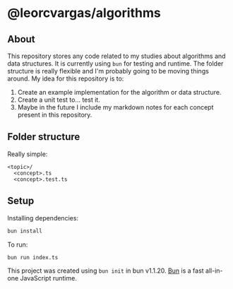 # @leorcvargas/algorithms

## About

This repository stores any code related to my studies about algorithms and data structures. It is currently using `bun` for testing and runtime. The folder structure is really flexible and I'm probably going to be moving things around. My idea for this repository is to:

1. Create an example implementation for the algorithm or data structure.
2. Create a unit test to... test it.
3. Maybe in the future I include my markdown notes for each concept present in this repository.

## Folder structure

Really simple:

```
<topic>/
  <concept>.ts
  <concept>.test.ts
```

## Setup

Installing dependencies:

```bash
bun install
```

To run:

```bash
bun run index.ts
```

This project was created using `bun init` in bun v1.1.20. [Bun](https://bun.sh) is a fast all-in-one JavaScript runtime.
